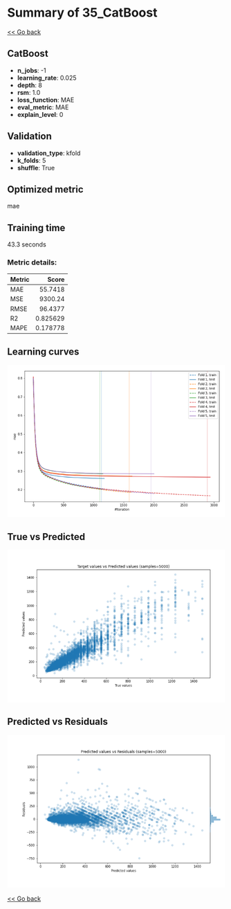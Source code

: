 # Summary of 35_CatBoost

[<< Go back](../README.md)


## CatBoost
- **n_jobs**: -1
- **learning_rate**: 0.025
- **depth**: 8
- **rsm**: 1.0
- **loss_function**: MAE
- **eval_metric**: MAE
- **explain_level**: 0

## Validation
 - **validation_type**: kfold
 - **k_folds**: 5
 - **shuffle**: True

## Optimized metric
mae

## Training time

43.3 seconds

### Metric details:
| Metric   |       Score |
|:---------|------------:|
| MAE      |   55.7418   |
| MSE      | 9300.24     |
| RMSE     |   96.4377   |
| R2       |    0.825629 |
| MAPE     |    0.178778 |



## Learning curves
![Learning curves](learning_curves.png)
## True vs Predicted

![True vs Predicted](true_vs_predicted.png)


## Predicted vs Residuals

![Predicted vs Residuals](predicted_vs_residuals.png)



[<< Go back](../README.md)
